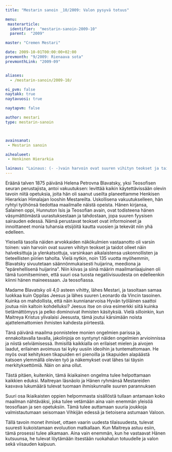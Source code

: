 ```yaml
---
title: "Mestarin sanoin _10/2009: Valon pysyvä totuus"

menu:
 masterarticle:
  identifier:  "mestarin-sanoin-2009-10"
  parent:  "2009"

master: "Cremen Mestari"

date: 2009-10-01T00:00:00+02:00
prevmonth: "9/2009: Rienaava sota"
prevmonthLink: "2009-09"


aliases:
  - /mestarin-sanoin/2009-10/

ei_pvm: false
naytakk: true
naytavuosi: true

naytapvm: false

author: mestari
type: mestarin-sanoin



avainsanat:
 - Mestarin sanoin

aihealueet:
 - Henkinen Hierarkia

lainaus: "Lainaus: (- -)vain harvoin ovat suuren vihityn teokset ja taidot olleet näin halveksittuja ja ylenkatsottuja, varsinkaan aikalaistensa uskonnollisten ja tieteellisten piirien taholta. Vielä nytkin, noin 135 vuotta myöhemmin, Blavatsky sivuutetaan säännönmukaisesti huijarina, meediona ja &#8221;epärehellisenä huijarina&#8221;."
---
```

<p>Eräänä talven 1875 päivänä Helena Petrovna Blavatsky, yksi Teosofisen seuran perustajista, antoi vakuutuksen: levittää kaikin käytettävissään olevin tavoin niitä opetuksia, joita hän oli saanut useilta planeettamme Henkisen Hierarkian Himalajan looshin Mestareilta. Uskollisena vakuutukselleen, hän ryhtyi työhönsä tiedottaa maailmalle näistä opeista. Hänen kirjansa, Salainen oppi, Hunnuton Isis ja Teosofian avain, ovat todisteena hänen väsymättömästä uurastuksestaan ja tahdostaan, jopa suuren fyysisen sairauden edessä. Nämä perustavat teokset ovat informoineet ja innoittaneet monia tuhansia etsijöitä kautta vuosien ja tekevät niin yhä edelleen.</p>
<p>Yleisellä tasolla näiden arvokkaiden näkökulmien vastaanotto oli varsin toinen: vain harvoin ovat suuren vihityn teokset ja taidot olleet näin halveksittuja ja ylenkatsottuja, varsinkaan aikalaistensa uskonnollisten ja tieteellisten piirien taholta. Vielä nytkin, noin 135 vuotta myöhemmin, Blavatsky sivuutetaan säännönmukaisesti huijarina, meediona ja &#8221;epärehellisenä huijarina&#8221;. Niin kiivas ja siinä määrin maailmanlaajuinen oli tämä tuomitseminen, että suuri osa tuosta negatiivisuudesta on edelleenkin kiinni hänen maineessaan. Ja teosofiassa.</p>
<p>Madame Blavatsky oli 4,0 asteen vihitty, lähes Mestari, ja tasoltaan samaa luokkaa kuin Oppilas Jeesus ja lähes suuren Leonardo da Vincin tasoinen. Kuinka on mahdollista, että näin kunnianarvoisa Hyvän työläinen saattoi joutua niin kaltoin kohdelluksi? Jeesus itse on oiva esimerkki siitä kuinka tietämättömyys ja pelko dominoivat ihmisten käsityksiä. Vielä silloinkin, kun Maitreya Kristus ylivalaisi Jeesusta, tämä joutui kärsimään noista ajattelemattomien ihmisten kahdesta piirteestä.</p>
<p>Tänä päivänä maailma ponnistelee monien ongelmien parissa ja, ennakoitavalla tavalla, jakolinjoja on syntynyt näiden ongelmien arvioinnissa ja niistä selviämisessä. Ihmisillä kaikkialla on erilaiset mielen ja aivojen laadut, erilainen avoimuus tai kyky uusiin ideoihin ja tuntemattomaan. He myös ovat kehityksen tikapuiden eri pienoilla ja tikapuiden alapäästä katsoen ylemmällä olevien työ ja näkemykset ovat lähes tai täysin merkityksettömiä. Näin on aina ollut.</p>
<p>Tästä pitäen, kuitenkin, tämä ikiaikainen ongelma tulee helpottamaan kaikkien eduksi. Maitreyan läsnäolo ja Hänen ryhmänsä Mestareiden kasvava lukumäärä tulevat tuomaan ihmiskunnalle suuren parannuksen</p>
<p>Suuri osa Ikiaikaisten oppien helpommasta sisällöstä tullaan antamaan koko maailman nähtäväksi, joka tulee vetämään aina vain enemmän yleisöä teosofiaan ja sen opetuksiin. Tämä tulee auttamaan suuria joukkoja valmistautumaan seisomaan Vihkijän edessä ja tietoisena astumaan Valoon.</p>
<p>Tällä tavoin monet ihmiset, ottaen vaarin uudesta tilaisuudesta, tulevat suuresti kukoistamaan evoluution matkallaan. Kun Maitreya astuu esiin, tämä prosessi tulee alkamaan. Aina vain enemmän, kun he vastaavat Hänen kutsuunsa, he tulevat löytämään itsestään ruokahalun totuudelle ja valon sekä viisauden kaipuun.</p>